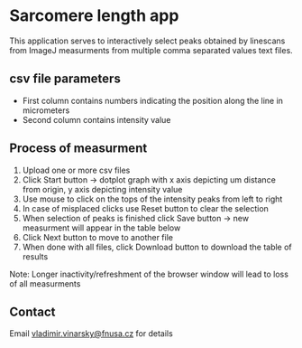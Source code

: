 # Sarcomere length app

This application serves to interactively select peaks obtained by linescans from ImageJ measurments from multiple comma separated values text files.

## csv file parameters
* First column contains numbers indicating the position along the line in micrometers
* Second column contains intensity value

## Process of measurment
1. Upload one or more csv files
2. Click Start button -> dotplot graph with x axis depicting um distance from origin, y axis depicting intensity value
3. Use mouse to click on the tops of the intensity peaks from left to right
4. In case of misplaced clicks use Reset button to clear the selection
5. When selection of peaks is finished click Save button -> new measurment will appear in the table below
6. Click Next button to move to another file
7. When done with all files, click Download button to download the table of results

Note:
Longer inactivity/refreshment of the browser window will lead to loss of all measurments

## Contact
Email vladimir.vinarsky@fnusa.cz for details
